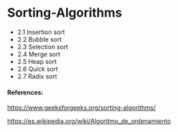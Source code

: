 # Sorting-Algorithms

 - 2.1 Insertion sort
 - 2.2 Bubble sort
 - 2.3 Selection sort
 - 2.4 Merge sort
 - 2.5 Heap sort
 - 2.6 Quick sort
 - 2.7 Radix sort

#### References:
https://www.geeksforgeeks.org/sorting-algorithms/ 

https://es.wikipedia.org/wiki/Algoritmo_de_ordenamiento
